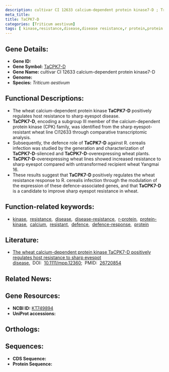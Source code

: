 ```yaml
---
description: cultivar CI 12633 calcium-dependent protein kinase7-D ; Triticum aestivum
meta_title:
title: TaCPK7-D
categories: [Triticum aestivum]
tags: [ kinase,resistance,disease,disease resistance,r protein,protein kinase,calcium,resistant,defence,defence response,protein ]
---
```


## Gene Details:
- **Gene ID:** []()
- **Gene Symbol:** <u>TaCPK7-D</u>
- **Gene Name:** cultivar CI 12633 calcium-dependent protein kinase7-D
- **Genome:** []()
- **Species:** *Triticum aestivum*

## Functional Descriptions:
   - The wheat calcium-dependent protein kinase **TaCPK7-D** positively regulates host resistance to sharp eyespot disease.
   - **TaCPK7-D**, encoding a subgroup III member of the calcium-dependent protein kinase (CPK) family, was identified from the sharp eyespot-resistant wheat line CI12633 through comparative transcriptomic analysis. 
   - Subsequently, the defence role of **TaCPK7-D** against R. cerealis infection was studied by the generation and characterization of **TaCPK7-D**-silenced and **TaCPK7-D**-overexpressing wheat plants.
   - **TaCPK7-D**-overexpressing wheat lines showed increased resistance to sharp eyespot compared with untransformed recipient wheat Yangmai 16.
   - These results suggest that **TaCPK7-D** positively regulates the wheat resistance response to R. cerealis infection through the modulation of the expression of these defence-associated genes, and that **TaCPK7-D** is a candidate to improve sharp eyespot resistance in wheat.

## Function-related keywords:
   - [kinase](/tags/kinase/),&nbsp;&nbsp;[resistance](/tags/resistance/),&nbsp;&nbsp;[disease](/tags/disease/),&nbsp;&nbsp;[disease-resistance](/tags/disease-resistance/),&nbsp;&nbsp;[r-protein](/tags/r-protein/),&nbsp;&nbsp;[protein-kinase](/tags/protein-kinase/),&nbsp;&nbsp;[calcium](/tags/calcium/),&nbsp;&nbsp;[resistant](/tags/resistant/),&nbsp;&nbsp;[defence](/tags/defence/),&nbsp;&nbsp;[defence-response](/tags/defence-response/),&nbsp;&nbsp;[protein](/tags/protein/)

## Literature:
   - [The wheat calcium-dependent protein kinase TaCPK7-D positively regulates host resistance to sharp eyespot disease.](https://doi.org/10.1111/mpp.12360)&nbsp;&nbsp;DOI:&nbsp;&nbsp;[10.1111/mpp.12360](https://doi.org/10.1111/mpp.12360);&nbsp;&nbsp;PMID:&nbsp;&nbsp;[26720854](https://pubmed.ncbi.nlm.nih.gov/26720854/)

## Related News:

## Gene Resources:
- **NCBI ID:**  [KT749894](https://www.ncbi.nlm.nih.gov/gene/?term=KT749894)
- **UniProt accessions:**  [](https://www.uniprot.org/uniprotkb//entry)

## Orthologs:

## Sequences:
- **CDS Sequence:**
- **Protein Sequence:**
